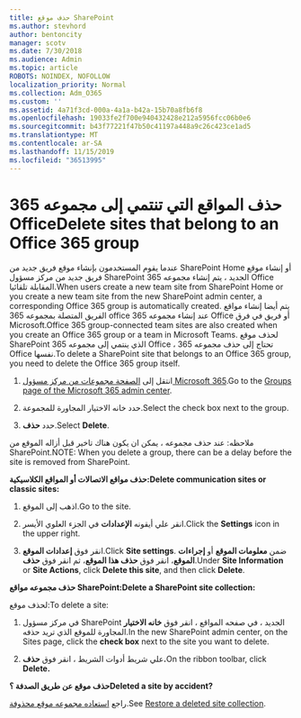 ```yaml
---
title: حذف موقع SharePoint
ms.author: stevhord
author: bentoncity
manager: scotv
ms.date: 7/30/2018
ms.audience: Admin
ms.topic: article
ROBOTS: NOINDEX, NOFOLLOW
localization_priority: Normal
ms.collection: Adm_O365
ms.custom: ''
ms.assetid: 4a71f3cd-000a-4a1a-b42a-15b70a8fb6f8
ms.openlocfilehash: 19033fe2f700e940432428e212a5956fcc06b0e6
ms.sourcegitcommit: b43f77221f47b50c41197a448a9c26c423ce1ad5
ms.translationtype: MT
ms.contentlocale: ar-SA
ms.lasthandoff: 11/15/2019
ms.locfileid: "36513995"
---
```

# <a name="delete-sites-that-belong-to-an-office-365-group"></a><span data-ttu-id="4a863-102">حذف المواقع التي تنتمي إلى مجموعه 365 Office</span><span class="sxs-lookup"><span data-stu-id="4a863-102">Delete sites that belong to an Office 365 group</span></span>

<span data-ttu-id="4a863-103">عندما يقوم المستخدمون بإنشاء موقع فريق جديد من SharePoint Home أو إنشاء موقع فريق جديد من مركز مسؤول SharePoint الجديد ، يتم إنشاء مجموعه 365 Office المقابلة تلقائيا.</span><span class="sxs-lookup"><span data-stu-id="4a863-103">When users create a new team site from SharePoint Home or you create a new team site from the new SharePoint admin center, a corresponding Office 365 group is automatically created.</span></span> <span data-ttu-id="4a863-104">يتم أيضا إنشاء مواقع الفريق المتصلة بمجموعه 365 office عند إنشاء مجموعه 365 Office أو فريق في فرق Microsoft.</span><span class="sxs-lookup"><span data-stu-id="4a863-104">Office 365 group-connected team sites are also created when you create an Office 365 group or a team in Microsoft Teams.</span></span> <span data-ttu-id="4a863-105">لحذف موقع SharePoint الذي ينتمي إلى مجموعه 365 Office ، تحتاج إلى حذف مجموعه 365 Office نفسها.</span><span class="sxs-lookup"><span data-stu-id="4a863-105">To delete a SharePoint site that belongs to an Office 365 group, you need to delete the Office 365 group itself.</span></span> 
  
1. <span data-ttu-id="4a863-106">انتقل إلى [الصفحة مجموعات من مركز مسؤول Microsoft 365](https://portal.office.com/adminportal/home#/groups).</span><span class="sxs-lookup"><span data-stu-id="4a863-106">Go to the [Groups page of the Microsoft 365 admin center](https://portal.office.com/adminportal/home#/groups).</span></span>
    
2. <span data-ttu-id="4a863-107">حدد خانه الاختيار المجاورة للمجموعة.</span><span class="sxs-lookup"><span data-stu-id="4a863-107">Select the check box next to the group.</span></span>
    
3. <span data-ttu-id="4a863-108">حدد **حذف**.</span><span class="sxs-lookup"><span data-stu-id="4a863-108">Select **Delete**.</span></span>
    
<span data-ttu-id="4a863-109">ملاحظه: عند حذف مجموعه ، يمكن ان يكون هناك تاخير قبل أزاله الموقع من SharePoint.</span><span class="sxs-lookup"><span data-stu-id="4a863-109">NOTE: When you delete a group, there can be a delay before the site is removed from SharePoint.</span></span>
  
<span data-ttu-id="4a863-110">**حذف مواقع الاتصالات أو المواقع الكلاسيكية:**</span><span class="sxs-lookup"><span data-stu-id="4a863-110">**Delete communication sites or classic sites:**</span></span>

1. <span data-ttu-id="4a863-111">اذهب إلى الموقع.</span><span class="sxs-lookup"><span data-stu-id="4a863-111">Go to the site.</span></span>
  
2. <span data-ttu-id="4a863-112">انقر علي أيقونه **الإعدادات** في الجزء العلوي الأيسر.</span><span class="sxs-lookup"><span data-stu-id="4a863-112">Click the **Settings** icon in the upper right.</span></span> 
  
3. <span data-ttu-id="4a863-113">انقر فوق **إعدادات الموقع**.</span><span class="sxs-lookup"><span data-stu-id="4a863-113">Click **Site settings**.</span></span> <span data-ttu-id="4a863-114">ضمن **معلومات الموقع** أو **إجراءات الموقع**، انقر فوق **حذف هذا الموقع**، ثم انقر فوق **حذف**.</span><span class="sxs-lookup"><span data-stu-id="4a863-114">Under **Site Information** or **Site Actions**, click **Delete this site**, and then click **Delete**.</span></span>
  
<span data-ttu-id="4a863-115">**حذف مجموعه مواقع SharePoint:**</span><span class="sxs-lookup"><span data-stu-id="4a863-115">**Delete a SharePoint site collection:**</span></span>

<span data-ttu-id="4a863-116">لحذف موقع:</span><span class="sxs-lookup"><span data-stu-id="4a863-116">To delete a site:</span></span>
  
1. <span data-ttu-id="4a863-117">في مركز مسؤول SharePoint الجديد ، في صفحه المواقع ، انقر فوق **خانه الاختيار** المجاورة للموقع الذي تريد حذفه.</span><span class="sxs-lookup"><span data-stu-id="4a863-117">In the new SharePoint admin center, on the Sites page, click the **check box** next to the site you want to delete.</span></span> 
    
2. <span data-ttu-id="4a863-118">علي شريط أدوات الشريط ، انقر فوق **حذف.**</span><span class="sxs-lookup"><span data-stu-id="4a863-118">On the ribbon toolbar, click **Delete.**</span></span>
    
<span data-ttu-id="4a863-119">**حذف موقع عن طريق الصدفة ؟**</span><span class="sxs-lookup"><span data-stu-id="4a863-119">**Deleted a site by accident?**</span></span>

<span data-ttu-id="4a863-120">راجع [استعاده مجموعه موقع محذوفة](https://go.microsoft.com/fwlink/?linkid=867660).</span><span class="sxs-lookup"><span data-stu-id="4a863-120">See [Restore a deleted site collection](https://go.microsoft.com/fwlink/?linkid=867660).</span></span>
  


